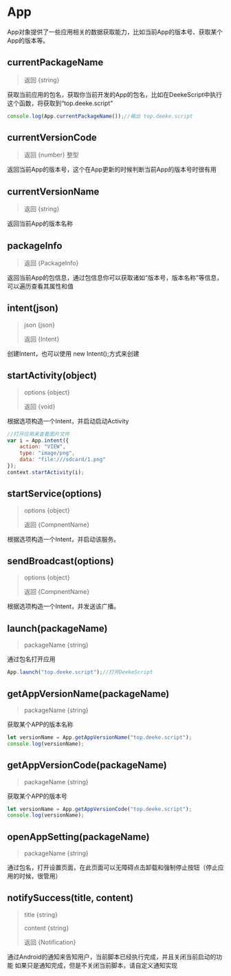# App

App对象提供了一些应用相关的数据获取能力，比如当前App的版本号、获取某个App的版本等。

## currentPackageName
> 返回 {string} 

获取当前应用的包名，获取你当前开发的App的包名，比如在DeekeScript中执行这个函数，将获取到“top.deeke.script”

```javascript
console.log(App.currentPackageName());//输出 top.deeke.script
```

## currentVersionCode
> 返回 {number} 整型

返回当前App的版本号，这个在App更新的时候判断当前App的版本号时很有用

## currentVersionName
> 返回 {string}

返回当前App的版本名称

## packageInfo
> 返回 {PackageInfo}

返回当前App的包信息，通过包信息你可以获取诸如“版本号，版本名称”等信息，可以遍历查看其属性和值


## intent(json)
> json {json}
> 
> 返回 {Intent}

创建Intent，也可以使用 new Intent();方式来创建


## startActivity(object)
> options {object}
> 
> 返回 {void}

根据选项构造一个Intent，并启动启动Activity

```javascript
//打开应用来查看图片文件
var i = App.intent({
    action: "VIEW",
    type: "image/png",
    data: "file:///sdcard/1.png"
});
context.startActivity(i);
```


## startService(options)
> options {object}
> 
> 返回 {CompnentName}

根据选项构造一个Intent，并启动该服务。


## sendBroadcast(options)
> options {object}
> 
> 返回 {CompnentName}

根据选项构造一个Intent，并发送该广播。

## launch(packageName)
> packageName {string}

通过包名打开应用

```javascript
App.launch("top.deeke.script");//打开DeekeScript
```

## getAppVersionName(packageName)
> packageName {string}

获取某个APP的版本名称

```javascript
let versionName = App.getAppVersionName("top.deeke.script");
console.log(versionName);
```

## getAppVersionCode(packageName)
> packageName {string}

获取某个APP的版本号

```javascript
let versionName = App.getAppVersionCode("top.deeke.script");
console.log(versionName);
```

## openAppSetting(packageName)
> packageName {string}

通过包名，打开设置页面，在此页面可以无障碍点击卸载和强制停止按钮（停止应用的时候，很管用）

## notifySuccess(title, content)
> title {string}
>
> content {string}
>
> 返回 {Notification}

通过Android的通知来告知用户，当前脚本已经执行完成，并且关闭当前启动的功能
如果只是通知完成，但是不关闭当前脚本，请自定义通知实现
